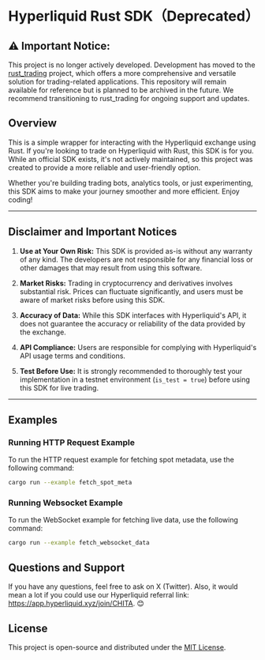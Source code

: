 # Hyperliquid Rust SDK（Deprecated）

## ⚠️ Important Notice:
This project is no longer actively developed. Development has moved to the [rust_trading](https://github.com/momo-trade/rust_trading) project, which offers a more comprehensive and versatile solution for trading-related applications. This repository will remain available for reference but is planned to be archived in the future. We recommend transitioning to rust_trading for ongoing support and updates.

## Overview
This is a simple wrapper for interacting with the Hyperliquid exchange using Rust. If you're looking to trade on Hyperliquid with Rust, this SDK is for you. While an official SDK exists, it's not actively maintained, so this project was created to provide a more reliable and user-friendly option.

Whether you're building trading bots, analytics tools, or just experimenting, this SDK aims to make your journey smoother and more efficient. Enjoy coding!

---

## Disclaimer and Important Notices

1. **Use at Your Own Risk:** This SDK is provided as-is without any warranty of any kind. The developers are not responsible for any financial loss or other damages that may result from using this software.
   
2. **Market Risks:** Trading in cryptocurrency and derivatives involves substantial risk. Prices can fluctuate significantly, and users must be aware of market risks before using this SDK.

3. **Accuracy of Data:** While this SDK interfaces with Hyperliquid's API, it does not guarantee the accuracy or reliability of the data provided by the exchange.

4. **API Compliance:** Users are responsible for complying with Hyperliquid's API usage terms and conditions.

5. **Test Before Use:** It is strongly recommended to thoroughly test your implementation in a testnet environment (`is_test = true`) before using this SDK for live trading.

---

## Examples

### Running HTTP Request Example

To run the HTTP request example for fetching spot metadata, use the following command:

```bash
cargo run --example fetch_spot_meta
```

### Running Websocket Example

To run the WebSocket example for fetching live data, use the following command:

```bash
cargo run --example fetch_websocket_data
```

## Questions and Support

If you have any questions, feel free to ask on X (Twitter). Also, it would mean a lot if you could use our Hyperliquid referral link: https://app.hyperliquid.xyz/join/CHITA. 😊

## License
This project is open-source and distributed under the [MIT License](https://opensource.org/licenses/MIT).
